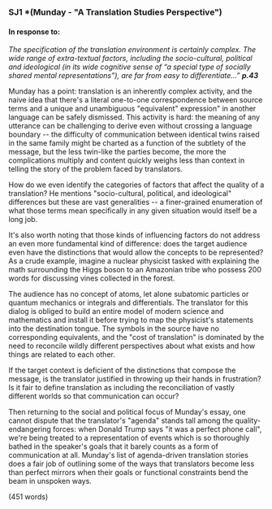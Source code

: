 ### SJ1 *(Munday - "A Translation Studies Perspective")

#### In response to:
*The specification of the translation environment is certainly complex. The wide range of extra-textual factors, including the socio-cultural, political and ideological (in its wide cognitive sense of “a special type of socially shared mental representations”), are far from easy to differentiate…”
**p.43***

Munday has a point: translation is an inherently complex activity, and the naive idea that there's a literal one-to-one correspondence between source terms and a unique and unambiguous "equivalent" expression" in another language can be safely dismissed.  This activity is hard: the meaning of any utterance can be challenging to derive even without crossing a language boundary -- the difficulty of communication between identical twins raised in the same family might be charted as a function of the subtlety of the message, but the less twin-like the parties become, the more the complications multiply and content quickly weighs less than context in telling the story of the problem faced by translators.

How do we even identify the categories of factors that affect the quality of a translation?  He mentions "socio-cultural, political, and ideological" differences but these are vast generalities -- a finer-grained enumeration of what those terms mean specifically in any given situation would itself be a long job.

It's also worth noting that those kinds of influencing factors do not address an even more fundamental kind of difference:  does the target audience even have the distinctions that would allow the concepts to be represented?  As a crude example, imagine a nuclear physicist tasked with explaining the math surrounding the Higgs boson to an Amazonian tribe who possess 200 words for discussing vines collected in the forest.

The audience has no concept of atoms, let alone subatomic particles or quantum mechanics or integrals and differentials.  The translator for this dialog is obliged to build an entire model of modern science and mathematics and install it before trying to map the physicist's statements into the destination tongue.  The symbols in the source have no corresponding equivalents, and the "cost of translation" is dominated by the need to reconcile wildly different perspectives about what exists and how things are related to each other.

If the target context is deficient of the distinctions that compose the message, is the translator justified in throwing up their hands in frustration?  Is it fair to define translation as including the reconciliation of vastly different worlds so that communication can occur?

Then returning to the social and political focus of Munday's essay, one cannot dispute that the translator's "agenda" stands tall among the quality-endangering forces:  when Donald Trump says "it was a perfect phone call", we're being treated to a representation of events which is so thoroughly bathed in the speaker's goals that it barely counts as a form of communication at all. Munday's list of agenda-driven translation stories does a fair job of outlining some of the ways that translators become less than perfect mirrors when their goals or functional constraints bend the beam in unspoken ways.

(451 words)


